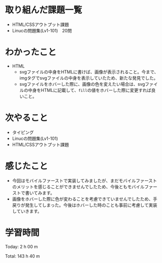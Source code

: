# 取り組んだ課題一覧
- HTML/CSSアウトプット課題
- Linucの問題集(Lv1-101)　20問

# わかったこと
- HTML
  - svgファイルの中身をHTMLに書けば、画像が表示されること。今まで、imgタグでsvgファイルの中身を表示していたため、新たな発見でした。
  - svgファイルをホバーした際に、画像の色を変えたい場合は、svgファイルの中身をHTMLに記載して、`fill`の値をホバーした際に変更すれば良いこと。

# 次やること
- タイピング
- Linucの問題集(Lv1-101)
- HTML/CSSアウトプット課題

# 感じたこと
- 今回はモバイルファーストで実装してみましたが、まだモバイルファーストのメリットを感じることができませんでしたため、今後ともモバイルファーストで書いてみます。
- 画像をホバーした際に色が変わることを考慮できていませんでしたため、手戻りが発生してしまった。今後はホバーした時のことも事前に考慮して実装していきます。

# 学習時間
Today: 2 h 00 m

Total: 143 h 40 m



